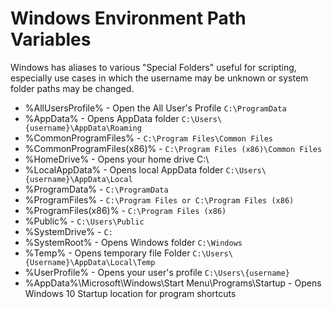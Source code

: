 # Windows Environment Path Variables

Windows has aliases to various "Special Folders" useful for scripting, especially use cases in which the username may be unknown or system folder paths may be changed.

- %AllUsersProfile% - Open the All User's Profile `C:\ProgramData`
- %AppData% - Opens AppData folder `C:\Users\{username}\AppData\Roaming`
- %CommonProgramFiles% - `C:\Program Files\Common Files`
- %CommonProgramFiles(x86)% - `C:\Program Files (x86)\Common Files`
- %HomeDrive% - Opens your home drive C:\
- %LocalAppData% - Opens local AppData folder `C:\Users\{username}\AppData\Local`
- %ProgramData% - `C:\ProgramData`
- %ProgramFiles% - `C:\Program Files or C:\Program Files (x86)`
- %ProgramFiles(x86)% - `C:\Program Files (x86)`
- %Public% - `C:\Users\Public`
- %SystemDrive% - `C:`
- %SystemRoot% - Opens Windows folder `C:\Windows`
- %Temp% - Opens temporary file Folder `C:\Users\{Username}\AppData\Local\Temp`
- %UserProfile% - Opens your user's profile `C:\Users\{username}`
- %AppData%\Microsoft\Windows\Start Menu\Programs\Startup - Opens Windows 10 Startup location for program shortcuts